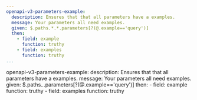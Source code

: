 ```yaml
---
openapi-v3-parameters-example:
  description: Ensures that that all parameters have a examples.
  message: Your parameters all need examples.
  given: $.paths.*.*.parameters[?(@.example=='query')]
  then:
    - field: example
      function: truthy
    - field: examples
      function: truthy
...
```

openapi-v3-parameters-example:
  description: Ensures that that all parameters have a examples.
  message: Your parameters all need examples.
  given: $.paths.*.*.parameters[?(@.example=='query')]
  then:
    - field: example
      function: truthy
    - field: examples
      function: truthy
